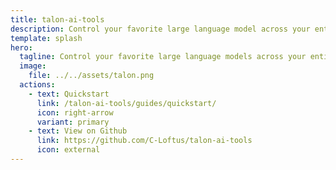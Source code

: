 ```yaml
---
title: talon-ai-tools
description: Control your favorite large language model across your entire desktop
template: splash
hero:
  tagline: Control your favorite large language models across your entire desktop
  image:
    file: ../../assets/talon.png
  actions:
    - text: Quickstart
      link: /talon-ai-tools/guides/quickstart/
      icon: right-arrow
      variant: primary
    - text: View on Github
      link: https://github.com/C-Loftus/talon-ai-tools
      icon: external
---
```


<!-- import { Card, CardGrid } from "@astrojs/starlight/components"; -->
<!--
## Next steps

<CardGrid stagger>
    <Card title="Update content" icon="pencil">
        Edit `src/content/docs/index.mdx` to see this page change.
    </Card>
    <Card title="Add new content" icon="add-document">
        Add Markdown or MDX files to `src/content/docs` to create new pages.
    </Card>
    <Card title="Configure your site" icon="setting">
        Edit your `sidebar` and other config in `astro.config.mjs`.
    </Card>
    <Card title="Read the docs" icon="open-book">
        Learn more in [the Starlight Docs](https://starlight.astro.build/).
    </Card>
</CardGrid> -->
